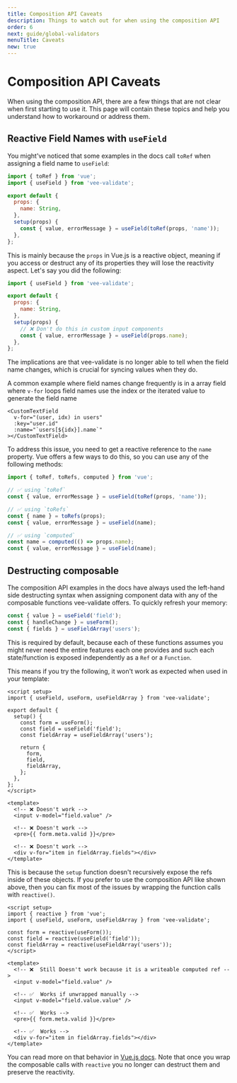 ```yaml
---
title: Composition API Caveats
description: Things to watch out for when using the composition API
order: 6
next: guide/global-validators
menuTitle: Caveats
new: true
---
```


# Composition API Caveats

When using the composition API, there are a few things that are not clear when first starting to use it. This page will contain these topics and help you understand how to workaround or address them.

## Reactive Field Names with `useField`

You might've noticed that some examples in the docs call `toRef` when assigning a field name to `useField`:

```js
import { toRef } from 'vue';
import { useField } from 'vee-validate';

export default {
  props: {
    name: String,
  },
  setup(props) {
    const { value, errorMessage } = useField(toRef(props, 'name'));
  },
};
```

This is mainly because the `props` in Vue.js is a reactive object, meaning if you access or destruct any of its properties they will lose the reactivity aspect. Let's say you did the following:

```js
import { useField } from 'vee-validate';

export default {
  props: {
    name: String,
  },
  setup(props) {
    // ❌ Don't do this in custom input components
    const { value, errorMessage } = useField(props.name);
  },
};
```

The implications are that vee-validate is no longer able to tell when the field name changes, which is crucial for syncing values when they do.

A common example where field names change frequently is in a array field where `v-for` loops field names use the index or the iterated value to generate the field name

```vue{4}
<CustomTextField
  v-for="(user, idx) in users"
  :key="user.id"
  :name="`users[${idx}].name`"
></CustomTextField>
```

To address this issue, you need to get a reactive reference to the `name` property. Vue offers a few ways to do this, so you can use any of the following methods:

```js
import { toRef, toRefs, computed } from 'vue';

// ✅ using `toRef`
const { value, errorMessage } = useField(toRef(props, 'name'));

// ✅ using `toRefs`
const { name } = toRefs(props);
const { value, errorMessage } = useField(name);

// ✅ using `computed`
const name = computed(() => props.name);
const { value, errorMessage } = useField(name);
```

## Destructing composable

The composition API examples in the docs have always used the left-hand side destructing syntax when assigning component data with any of the composable functions vee-validate offers. To quickly refresh your memory:

```js
const { value } = useField('field');
const { handleChange } = useForm();
const { fields } = useFieldArray('users');
```

This is required by default, because each of these functions assumes you might never need the entire features each one provides and such each state/function is exposed independently as a `Ref` or a `Function`.

This means if you try the following, it won't work as expected when used in your template:

```vue
<script setup>
import { useField, useForm, useFieldArray } from 'vee-validate';

export default {
  setup() {
    const form = useForm();
    const field = useField('field');
    const fieldArray = useFieldArray('users');

    return {
      form,
      field,
      fieldArray,
    };
  },
};
</script>

<template>
  <!-- ❌ Doesn't work -->
  <input v-model="field.value" />

  <!-- ❌ Doesn't work -->
  <pre>{{ form.meta.valid }}</pre>

  <!-- ❌ Doesn't work -->
  <div v-for="item in fieldArray.fields"></div>
</template>
```

This is because the `setup` function doesn't recursively expose the refs inside of these objects. If you prefer to use the composition API like shown above, then you can fix most of the issues by wrapping the function calls with `reactive()`.

```vue
<script setup>
import { reactive } from 'vue';
import { useField, useForm, useFieldArray } from 'vee-validate';

const form = reactive(useForm());
const field = reactive(useField('field'));
const fieldArray = reactive(useFieldArray('users'));
</script>

<template>
  <!-- ❌  Still Doesn't work because it is a writeable computed ref -->
  <input v-model="field.value" />

  <!-- ✅  Works if unwrapped manually -->
  <input v-model="field.value.value" />

  <!-- ✅  Works -->
  <pre>{{ form.meta.valid }}</pre>

  <!-- ✅  Works -->
  <div v-for="item in fieldArray.fields"></div>
</template>
```

You can read more on that behavior in [Vue.js docs](https://vuejs.org/guide/reusability/composables.html#conventions-and-best-practices). Note that once you wrap the composable calls with `reactive` you no longer can destruct them and preserve the reactivity.
